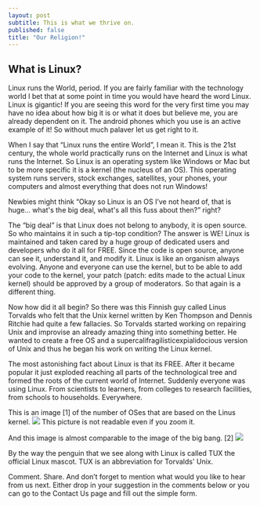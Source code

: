 ```yaml
---
layout: post
subtitle: This is what we thrive on.
published: false
title: "Our Religion!"
---
```


## What is Linux?

Linux runs the World, period. If you are fairly familiar with the technology world I bet that at some point in time you would have heard the word Linux. Linux is gigantic! If you are seeing this word for the very first time you may have no idea about how big it is or what it does but believe me, you are already dependent on it. The android phones which you use is an active example of it! So without much palaver let us get right to it.

When I say that “Linux runs the entire World”, I mean it. This is the 21st century, the whole world practically runs on the Internet and Linux is what runs the Internet. So Linux is an operating system like Windows or Mac but to be more specific it is a kernel (the nucleus of an OS). This operating system runs servers, stock exchanges, satellites, your phones, your computers and almost everything that does not run Windows!

Newbies might think “Okay so Linux is an OS I’ve not heard of, that is huge... what's the big deal, what's all this fuss about then?” right?

The “big deal” is that Linux does not belong to anybody, it is open source. So who maintains it in such a tip-top condition? The answer is WE! Linux is maintained and taken cared by a huge group of dedicated users and developers who do it all for FREE. Since the code is open source, anyone can see it, understand it, and modify it. Linux is like an organism always evolving. Anyone and everyone can use the kernel, but to be able to add your code to the kernel, your patch (patch: edits made to the actual Linux kernel) should be approved by a group of moderators. So that again is a different thing.

Now how did it all begin? So there was this Finnish guy called Linus Torvalds who felt that the Unix kernel written by Ken Thompson and Dennis Ritchie had quite a few fallacies. So Torvalds started working on repairing Unix and improvise an already amazing thing into something better. He wanted to create a free OS and 
a supercalifragilisticexpialidocious version of Unix and thus he began his work on writing the Linux kernel.

The most astonishing fact about Linux is that its FREE. After it became popular it just exploded reaching all parts of the technological tree and formed the roots of the current world of Internet. Suddenly everyone was using Linux. From scientists to learners, from colleges to research facilities, from schools to households. Everywhere.

This is an image [1] of the number of OSes that are based on the Linus kernel.
![]({{site.baseurl}}/https://ci4.googleusercontent.com/proxy/kAcLjX7bExD5hqsp0WZa8wYvCfCsFc7eKRRrUKu-j_B5geI3qqgyVffWCgIKUSZY4q4gYuLY87izn1xDbknQcyc3WKKj_-QbQL3L4JP8UILw-7-jnuDme2_akiZBzeEkRrNlpBiz1vhUmexbp40isfeny6vOb9A4igjTv0cRPuqE4GscNQeSQrNw8tq2P4ifGAqvzlxXXlwAh0OCtsjQKHPLISFrAEi1sXoMofEJkk3nVab6=s0-d-e1-ft#https://upload.wikimedia.org/wikipedia/commons/thumb/5/58/Linux_Distribution_Timeline_with_Android.svg/170px-Linux_Distribution_Timeline_with_Android.svg.png)
This picture is not readable even if you zoom it.

And this image is almost comparable to the image of the big bang. [2]
![]({{site.baseurl}}/img/bigbang.jpg)

By the way the penguin that we see along with Linux is called TUX the official Linux mascot. TUX is an abbreviation for Torvalds' Unix.

Comment. Share. And don’t forget to mention what would you like to hear from us next. Either drop in your suggestion in the comments below or you can go to the Contact Us page and fill out the simple form.
